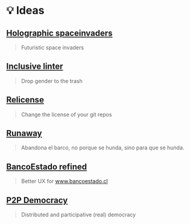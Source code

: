 # :bulb: Ideas

## [Holographic spaceinvaders](/hollografic-space-invaders.md)

> Futuristic space invaders

## [Inclusive linter](/inclusive-linter.md)

> Drop gender to the trash

## [Relicense](/relicense.md)

> Change the license of your git repos

## [Runaway](/runaway.md)

> Abandona el barco, no porque se hunda, sino para que se hunda.

## [BancoEstado refined](/bancoestado-refined.md)

> Better UX for www.bancoestado.cl

## [P2P Democracy](/p2p-democracy.md)

> Distributed and participative (real) democracy
